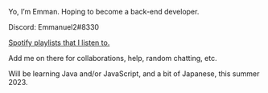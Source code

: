  Yo, I’m Emman. Hoping to become a back-end developer.
 
 Discord: Emmanuel2#8330   
 
 <a href="https://open.spotify.com/user/6cghhejdsah68mmlw6pml70xc?si=f6acf6836c884fd3">Spotify playlists that I listen to.</a>
 
 Add me on there for collaborations, help, random chatting, etc.  
 
 Will be learning Java and/or JavaScript, and a bit of Japanese, this summer 2023. 

<!---
Emmanuel2-uni/Emmanuel2-uni is a ✨ special ✨ repository because its `README.md` (this file) appears on your GitHub profile.
You can click the Preview link to take a look at your changes.
--->
